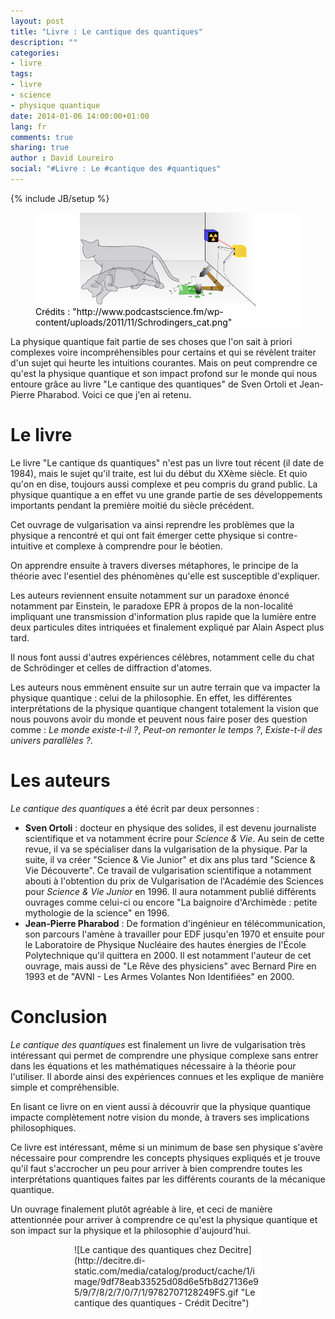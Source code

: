 ```yaml
---
layout: post
title: "Livre : Le cantique des quantiques"
description: ""
categories:
- livre
tags:
- livre
- science
- physique quantique
date: 2014-01-06 14:00:00+01:00
lang: fr
comments: true
sharing: true
author : David Loureiro
social: "#Livre : Le #cantique des #quantiques"
---
```

{% include JB/setup %}

<p>
<figure style="background-color:white;">
<img style="background-color:white; display:block; margin-left:auto; margin-right:auto; height:150px" src="/assets/images/Schrodingers_cat.png" alt='Crédits : http://www.podcastscience.fm/wp-content/uploads/2011/11/Schrodingers_cat.png'/>
<figcaption style="color:black; margin-top:auto; position:relative; bottom:0">Crédits : "http://www.podcastscience.fm/wp-content/uploads/2011/11/Schrodingers_cat.png"</figcaption>
</figure>
</p>

La physique quantique fait partie de ses choses que l'on sait à priori complexes voire incompréhensibles pour certains et qui se révèlent traiter d'un sujet qui heurte les intuitions courantes. Mais on peut comprendre ce qu'est la physique quantique et son impact profond sur le monde qui nous entoure grâce au livre "Le cantique des quantiques" de Sven Ortoli et Jean-Pierre Pharabod. Voici ce que j'en ai retenu.

<!-- *more* -->

# Le livre

Le livre "Le cantique ds quantiques" n'est pas un livre tout récent (il date de 1984), mais le sujet qu'il traite, est lui du début du XXème siècle. Et quio qu'on en dise, toujours aussi complexe et peu compris du grand public. La physique quantique a en effet vu une grande partie de ses développements importants pendant la première moitié du siècle précédent. 

Cet ouvrage de vulgarisation va ainsi reprendre les problèmes que la physique a rencontré et qui ont fait émerger cette physique si contre-intuitive et complexe à comprendre pour le béotien. 

On apprendre ensuite à travers diverses métaphores, le principe de la théorie avec l'esentiel des phénomènes qu'elle est susceptible d'expliquer.

Les auteurs reviennent ensuite notamment sur un paradoxe énoncé notamment par Einstein, le paradoxe EPR à propos de la non-localité impliquant une transmission d'information plus rapide que la lumière entre deux particules dites intriquées et finalement expliqué par Alain Aspect plus tard.

Il nous font aussi d'autres expériences célèbres, notamment celle du chat de Schrödinger et celles de diffraction d'atomes.

Les auteurs nous emmènent ensuite sur un autre terrain que va impacter la physique quantique : celui de la philosophie. En effet, les différentes interprétations de la physique quantique changent totalement la vision que nous pouvons avoir du monde et peuvent nous faire poser des question comme : *Le monde existe-t-il ?*, *Peut-on remonter le temps ?*, *Existe-t-il des univers parallèles ?*.

# Les auteurs

*Le cantique des quantiques* a été écrit par deux personnes :

 * **Sven Ortoli** : docteur en physique des solides, il est devenu journaliste scientifique et va notamment écrire pour *Science & Vie*. Au sein de cette revue, il va se spécialiser dans la vulgarisation de la physique. Par la suite, il va créer "Science & Vie Junior" et dix ans plus tard "Science & Vie Découverte". Ce travail de vulgarisation scientifique a notamment abouti à l'obtention du prix de Vulgarisation de l'Académie des Sciences pour *Science & Vie Junior* en 1996. Il aura notamment publié différents ouvrages comme celui-ci ou encore "La baignoire d'Archimède : petite mythologie de la science" en 1996.
 * **Jean-Pierre Pharabod** : De formation d'ingénieur en télécommunication, son parcours l'amène à travailler pour EDF jusqu'en 1970 et ensuite pour le Laboratoire de Physique Nucléaire des hautes énergies de l'École Polytechnique qu'il quittera en 2000. Il est notamment l'auteur de cet ouvrage, mais aussi de "Le Rêve des physiciens" avec Bernard Pire en 1993 et de "AVNI - Les Armes Volantes Non Identifiées" en 2000.

# Conclusion

*Le cantique des quantiques* est finalement un livre de vulgarisation très intéressant qui permet de comprendre une physique complexe sans entrer dans les équations et les mathématiques nécessaire à la théorie pour l'utiliser. Il aborde ainsi des expériences connues et les explique de manière simple et compréhensible. 

En lisant ce livre on en vient aussi à découvrir que la physique quantique impacte complètement notre vision du monde, à travers ses implications philosophiques.

Ce livre est intéressant, même si un minimum de base sen physique s'avère nécessaire pour comprendre les concepts physiques expliqués et je trouve qu'il faut s'accrocher un peu pour arriver à bien comprendre toutes les interprétations quantiques faites par les différents courants de la mécanique quantique.

Un ouvrage finalement plutôt agréable à lire, et ceci de manière attentionnée pour arriver à comprendre ce qu'est la physique quantique et son impact sur la physique et la philosophie d'aujourd'hui.

<p style="display:block; background-color:white; margin-left:auto; margin-right:auto; width:300px">
![Le cantique des quantiques chez Decitre](http://decitre.di-static.com/media/catalog/product/cache/1/image/9df78eab33525d08d6e5fb8d27136e95/9/7/8/2/7/0/7/1/9782707128249FS.gif "Le cantique des quantiques - Crédit Decitre")
</p>